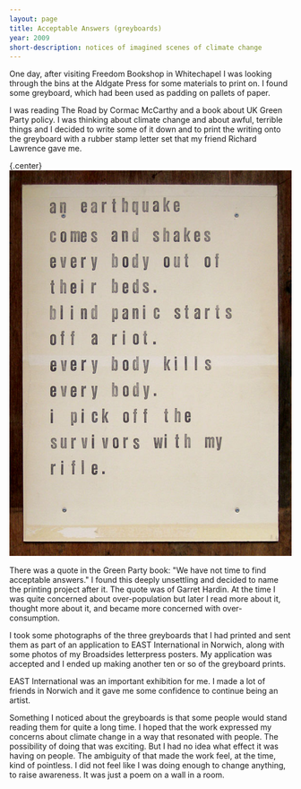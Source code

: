 ```yaml
---
layout: page
title: Acceptable Answers (greyboards)
year: 2009
short-description: notices of imagined scenes of climate change
---
```


One day, after visiting Freedom Bookshop in Whitechapel I was looking through the bins at the Aldgate Press for some materials to print on. I found some greyboard, which had been used as padding on pallets of paper.

I was reading The Road by Cormac McCarthy and a book about UK Green Party policy. I was thinking about climate change and about awful, terrible things and I decided to write some of it down and to print the writing onto the greyboard with a rubber stamp letter set that my friend Richard Lawrence gave me.

{.center}
![an intense blackness](/assets/an-earthquake-comes.jpg)

There was a quote in the Green Party book: "We have not time to find acceptable answers." I found this deeply unsettling and decided to name the printing project after it. The quote was of Garret Hardin. At the time I was quite concerned about over-population but later I read more about it, thought more about it, and became more concerned with over-consumption.

I took some photographs of the three greyboards that I had printed and sent them as part of an application to EAST International in Norwich, along with some photos of my Broadsides letterpress posters. My application was accepted and I ended up making another ten or so of the greyboard prints.

EAST International was an important exhibition for me. I made a lot of friends in Norwich and it gave me some confidence to continue being an artist.

Something I noticed about the greyboards is that some people would stand reading them for quite a long time. I hoped that the work expressed my concerns about climate change in a way that resonated with people. The possibility of doing that was exciting. But I had no idea what effect it was having on people. The ambiguity of that made the work feel, at the time, kind of pointless. I did not feel like I was doing enough to change anything, to raise awareness. It was just a poem on a wall in a room.
